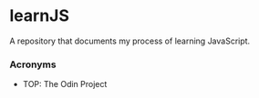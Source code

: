 # learnJS
A repository that documents my process of learning JavaScript.

### Acronyms
* TOP: The Odin Project

